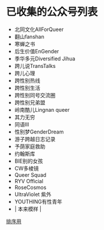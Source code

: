 # 已收集的公众号列表

- 北同文化AllForQueer
- 翻山fanshan
- 寒蝉之书
- 后生价值EnGender
- 季华多元Diversified Jihua
- 跨儿说TransTalks
- 跨儿心理
- 跨性别热线
- 跨性别生活
- 跨性别同号交流圈
- 跨性别兄弟盟
- 岭南酷儿Lingnan queer
- 其力无穷
- 同语III
- 性别梦GenderDream
- 游子跨越日志记录
- 予荫家庭救助
- 约翰斯库
- BIE别的女孩
- CW多棱镜
- Queer Squad
- RYV Official
- RoseCosmos
- UltraViolet 紫外
- YOUTHING有性青年
- | 本来模样 |

[排序用](http://life.chacuo.net/converttextsort)
